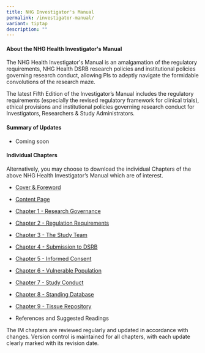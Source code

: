 ```yaml
---
title: NHG Investigator's Manual
permalink: /investigator-manual/
variant: tiptap
description: ""
---
```

<h4><strong>About the NHG Health Investigator's Manual</strong></h4>
<p>The NHG Health Investigator's Manual is an amalgamation of the regulatory
requirements, NHG Health DSRB research policies and institutional policies
governing research conduct, allowing PIs to adeptly navigate the formidable
convolutions of the research maze.</p>
<p>The latest Fifth Edition of the Investigator’s Manual includes the regulatory
requirements (especially the revised regulatory framework for clinical
trials), ethical provisions and institutional policies governing research
conduct for Investigators, Researchers &amp; Study Administrators.</p>
<p></p>
<p></p>
<h4><strong>Summary of Updates</strong></h4>
<ul data-tight="true" class="tight">
<li>
<p>Coming soon</p>
</li>
</ul>
<p></p>
<h4><strong>Individual Chapters</strong></h4>
<p>Alternatively, you may choose to download the individual Chapters of the
above NHG Health Investigator’s Manual which are of interest.</p>
<ul data-tight="true" class="tight">
<li>
<p><a href="/files/Investigator Manual/im_cover_and_foreword_o.pdf" rel="noopener noreferrer nofollow" target="_blank">Cover &amp; Foreword</a>
</p>
</li>
<li>
<p><a href="/files/Investigator Manual/im_content_page_o.pdf" rel="noopener noreferrer nofollow" target="_blank">Content Page</a>
</p>
</li>
<li>
<p><a href="/files/Investigator Manual/im_chapter_1_research_governance_o.pdf" rel="noopener noreferrer nofollow" target="_blank">Chapter 1 -&nbsp;Research Governance</a>
</p>
</li>
<li>
<p><a href="/files/Investigator Manual/im_chapter_2_regulation_requirements_o.pdf" rel="noopener noreferrer nofollow" target="_blank">Chapter 2 -&nbsp;Regulation Requirements</a>&nbsp;</p>
</li>
<li>
<p><a href="/files/Investigator Manual/IM_Chapter_3_The_Study_Team.pdf" rel="noopener noreferrer nofollow" target="_blank">Chapter 3 -&nbsp;The Study Team</a>&nbsp;</p>
</li>
<li>
<p><a href="/files/Investigator Manual/IM_Chapter_4_Submission_to_DSRB.pdf" rel="noopener noreferrer nofollow" target="_blank">Chapter 4 -&nbsp;Submission to DSRB</a>&nbsp;</p>
</li>
<li>
<p><a href="/files/Investigator Manual/IM_Chapter_5_Informed_Consent.pdf" rel="noopener noreferrer nofollow" target="_blank">Chapter 5 -&nbsp;Informed Consent</a>&nbsp;</p>
</li>
<li>
<p><a href="/files/Investigator Manual/im_chapter_6_vulnerable_population_o.pdf" rel="noopener noreferrer nofollow" target="_blank">Chapter 6 - Vulnerable Population</a>
</p>
</li>
<li>
<p><a href="/files/Investigator Manual/im_chapter_7_study_conduct_o.pdf" rel="noopener noreferrer nofollow" target="_blank">Chapter 7 - Study Conduct</a>&nbsp;</p>
</li>
<li>
<p><a href="/files/Investigator Manual/im_chapter_8_standing_database_o.pdf" rel="noopener noreferrer nofollow" target="_blank">Chapter 8 - Standing Database</a>&nbsp;</p>
</li>
<li>
<p><a href="/files/Investigator Manual/im_chapter_9_tissue_repository_o.pdf" rel="noopener noreferrer nofollow" target="_blank">Chapter 9 - Tissue Repository</a>
</p>
</li>
<li>
<p>References and Suggested Readings</p>
</li>
</ul>
<p>The IM chapters are reviewed regularly and updated in accordance with
changes. Version control is maintained for all chapters, with each update
clearly marked with its revision date.</p>